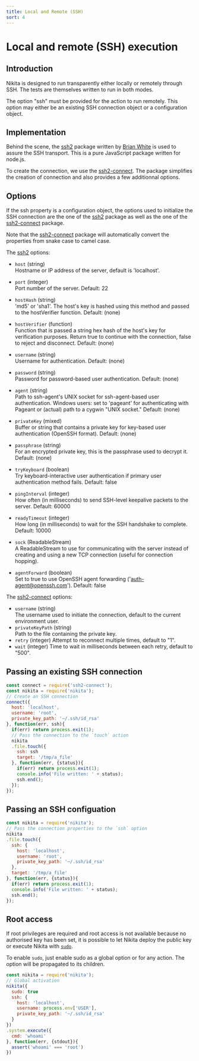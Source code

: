 ```yaml
---
title: Local and Remote (SSH)
sort: 4
---
```


# Local and remote (SSH) execution

## Introduction

Nikita is designed to run transparently either locally or remotely through SSH. The tests are themselves written to run in both modes.

The option "ssh" must be provided for the action to run remotely. This option may either be an existing SSH connection object or a configuration object.

## Implementation

Behind the scene, the [ssh2] package written by [Brian White][brian] is used to assure the SSH transport. This is a pure JavaScript package written for node.js.

To create the connection, we use the [ssh2-connect]. The package simplifies the creation of connection and also provides a few additionnal options.

## Options

If the ssh property is a configuration object, the options used to initialize the SSH connection are the one of the [ssh2] package as well as the one of the [ssh2-connect] package.

Note that the [ssh2-connect] package will automatically convert the properties from snake case to camel case.

The [ssh2] options:

*   `host` (string)   
    Hostname or IP address of the server, default is 'localhost'.

*   `port` (integer)   
    Port number of the server. Default: 22

*   `hostHash` (string)   
    'md5' or 'sha1'. The host's key is hashed using this method and passed to the hostVerifier function. Default: (none)

*   `hostVerifier` (function)   
    Function that is passed a string hex hash of the host's key for verification purposes. Return true to continue with the connection, false to reject and disconnect. Default: (none)

*   `username` (string)   
    Username for authentication. Default: (none)

*   `password` (string)   
    Password for password-based user authentication. Default: (none)

*   `agent` (string)   
    Path to ssh-agent's UNIX socket for ssh-agent-based user authentication. Windows users: set to 'pageant' for authenticating with Pageant or (actual) path to a cygwin "UNIX socket." Default: (none)

*   `privateKey` (mixed)   
    Buffer or string that contains a private key for key-based user authentication (OpenSSH format). Default: (none)

*   `passphrase` (string)   
    For an encrypted private key, this is the passphrase used to decrypt it. Default: (none)

*   `tryKeyboard` (boolean)   
    Try keyboard-interactive user authentication if primary user authentication method fails. Default: false

*   `pingInterval` (integer)   
    How often (in milliseconds) to send SSH-level keepalive packets to the server. Default: 60000

*   `readyTimeout` (integer)   
    How long (in milliseconds) to wait for the SSH handshake to complete. Default: 10000

*   `sock` (ReadableStream)   
    A ReadableStream to use for communicating with the server instead of creating and using a new TCP connection (useful for connection hopping).

*   `agentForward` (boolean)   
    Set to true to use OpenSSH agent forwarding ('auth-agent@openssh.com'). Default: false

The [ssh2-connect] options:

-   `username` (string)   
    The username used to initiate the connection, default to the current
    environment user.
-   `privateKeyPath` (string)   
    Path to the file containing the private key.   
-   `retry` (integer)
    Attempt to reconnect multiple times, default to "1".   
-   `wait` (integer)
    Time to wait in milliseconds between each retry, default to "500".  

## Passing an existing SSH connection

```js
const connect = require('ssh2-connect');
const nikita = require('nikita');
// Create an SSH connection
connect({
  host: 'localhost',
  username: 'root',
  private_key_path: '~/.ssh/id_rsa'
}, function(err, ssh){
  if(err) return process.exit(1);
  // Pass the connection to the `touch` action
  nikita
  .file.touch({
    ssh: ssh
    target: '/tmp/a_file'
  }, function(err, {status}){
    if(err) return process.exit(1);
    console.info('File written: ' + status);
    ssh.end();
  });
});
```

## Passing an SSH configuation

```js
const nikita = require('nikita');
// Pass the connection properties to the `ssh` option
nikita
.file.touch({
  ssh: {
    host: 'localhost',
    username: 'root',
    private_key_path: '~/.ssh/id_rsa'
  },
  target: '/tmp/a_file'
}, function(err, {status}){
  if(err) return process.exit(1);
  console.info('File written: ' + status);
  ssh.end();
});
```

## Root access

If root privileges are required and root access is not available because no authorised key has been set, it is possible to let Nikita deploy the public key or execute Nikita with [`sudo`](/options/sudo/).

To enable `sudo`, just enable sudo as a global option or for any action. The option will be propagated to its children.

```js
const nikita = require('nikita');
// Global activation
nikita({
  sudo: true
  ssh: {
    host: 'localhost',
    username: process.env['USER'],
    private_key_path: '~/.ssh/id_rsa'
  }
})
.system.execute({
  cmd: 'whoami'
}, function(err, {stdout}){
  assert('whoami' === 'root')
})

```

[ssh2-connect]: https://github.com/wdavidw/ssh2-connect
[ssh2]: https://github.com/mscdex/ssh2
[brian]: https://github.com/mscdex
